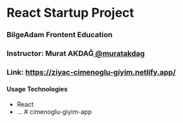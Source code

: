 # React Startup Project

### BilgeAdam Frontent Education

<h3>Instructor: <strong>Murat AKDAĞ</strong><a href="https://www.linkedin.com/in/muratakdağ/"> @muratakdag</a></h3>

<h3>Link: <strong><a href="https://ziyac-cimenoglu-giyim.netlify.app/">https://ziyac-cimenoglu-giyim.netlify.app/</a></strong></h3>

<h4> Usage Technologies</h4>

- React
- ...
#   c i m e n o g l u - g i y i m - a p p  
 